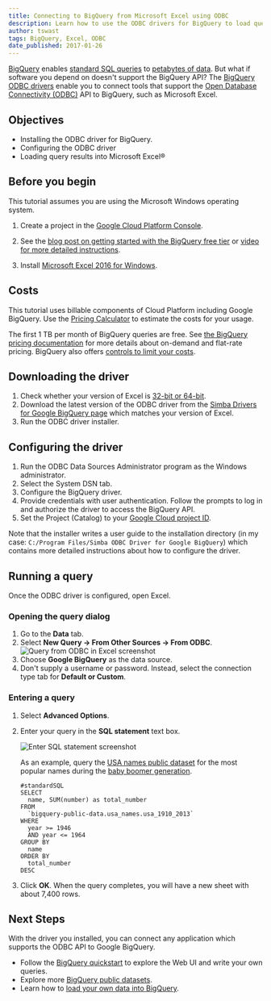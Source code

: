 ```yaml
---
title: Connecting to BigQuery from Microsoft Excel using ODBC
description: Learn how to use the ODBC drivers for BigQuery to load query results into Microsoft Excel for analysis and visualization.
author: tswast
tags: BigQuery, Excel, ODBC
date_published: 2017-01-26
---
```


[BigQuery](https://cloud.google.com/bigquery/) enables [standard SQL
queries](https://cloud.google.com/bigquery/docs/reference/standard-sql/) to
[petabytes of data](https://youtu.be/6Nv18xmJirs). But what if software you
depend on doesn't support the BigQuery API? The [BigQuery ODBC
drivers](https://cloud.google.com/bigquery/partners/simba-drivers/) enable you
to connect tools that support the [Open Database Connectivity
(ODBC)](https://wikipedia.org/wiki/Open_Database_Connectivity) API to
BigQuery, such as Microsoft Excel.

## Objectives

* Installing the ODBC driver for BigQuery.
* Configuring the ODBC driver
* Loading query results into Microsoft Excel®

## Before you begin

This tutorial assumes you are using the Microsoft Windows operating system.

1. Create a project in the [Google Cloud Platform
   Console](https://console.cloud.google.com/).

1. See the [blog post on getting started with the BigQuery free
   tier](https://cloud.google.com/blog/big-data/2017/01/how-to-run-a-terabyte-of-google-bigquery-queries-each-month-without-a-credit-card)
   or [video for more detailed
   instructions](https://youtu.be/w4mzE--sprY?list=PLIivdWyY5sqI6Jd0SbqviEgoA853EvDsq).
1. Install [Microsoft Excel 2016 for
   Windows](https://products.office.com/en-us/excel).

## Costs

This tutorial uses billable components of Cloud Platform including Google
BigQuery. Use the [Pricing
Calculator](https://cloud.google.com/products/calculator/#id=d343aa2d-457b-4778-b4cb-ef0ea35605ea)
to estimate the costs for your usage.

The first 1 TB per month of BigQuery queries are free. See [the BigQuery
pricing documentation](https://cloud.google.com/bigquery/pricing) for more
details about on-demand and flat-rate pricing. BigQuery also offers [controls
to limit your costs](https://cloud.google.com/bigquery/cost-controls).

## Downloading the driver

1. Check whether your version of Excel is [32-bit or
  64-bit](https://liberty.service-now.com/kb_view.do?sys_kb_id=7e56d58e358829405af1cb6de5727f5a).
1. Download the latest version  of the
  ODBC driver from the [Simba Drivers for Google BigQuery
  page](https://cloud.google.com/bigquery/partners/simba-drivers/) which
  matches your version of Excel.
1. Run the ODBC driver installer.

## Configuring the driver

1. Run the ODBC Data Sources Administrator program as the
  Windows administrator.
1. Select the System DSN tab.
1. Configure the BigQuery driver.
1. Provide credentials with user authentication. Follow the prompts to log in
  and authorize the driver to access the BigQuery API.
1. Set the Project (Catalog) to your [Google Cloud project
  ID](https://support.google.com/cloud/answer/6158840?hl=en).

Note that the installer writes a user guide to the installation directory (in
my case: `C:/Program Files/Simba ODBC Driver for Google BigQuery`) which
contains more detailed instructions about how to configure the driver.

## Running a query

Once the ODBC driver is configured, open Excel.

### Opening the query dialog

1. Go to the **Data** tab.
1. Select **New Query -> From Other Sources -> From ODBC**.
  ![Query from ODBC in Excel screenshot](https://storage.googleapis.com/gcp-community/tutorials/bigquery-from-excel/query-from-odbc.png)
1. Choose **Google BigQuery** as the data source.
1. Don't supply a username or password. Instead, select the connection type tab
  for **Default or Custom**.

### Entering a query

1.  Select **Advanced Options**.
1.  Enter your query in the **SQL statement** text box.

    ![Enter SQL statement screenshot](https://storage.googleapis.com/gcp-community/tutorials/bigquery-from-excel/sql-statement.png)

    As an example, query the [USA names public dataset](https://cloud.google.com/bigquery/public-data/usa-names)
    for the most popular names during the [baby boomer generation](https://wikipedia.org/wiki/Baby_boomers).

        #standardSQL
        SELECT
          name, SUM(number) as total_number
        FROM
          `bigquery-public-data.usa_names.usa_1910_2013`
        WHERE
          year >= 1946
          AND year <= 1964
        GROUP BY
          name
        ORDER BY
          total_number
        DESC

1. Click **OK**. When the query completes, you will have a new sheet with about 7,400 rows.

## Next Steps

With the driver you installed, you can connect any application which supports
the ODBC API to Google BigQuery.

* Follow the [BigQuery
  quickstart](https://cloud.google.com/bigquery/quickstart-web-ui) to explore
  the Web UI and write your own queries.
* Explore more [BigQuery public
  datasets](https://cloud.google.com/bigquery/public-data/).
* Learn how to [load your own data into
  BigQuery](https://cloud.google.com/bigquery/loading-data).

